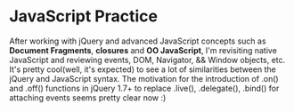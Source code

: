 JavaScript Practice
========

After working with jQuery and advanced JavaScript concepts such as **Document Fragments**, **closures** and **OO JavaScript**, I'm revisiting native JavaScript and reviewing events, DOM, Navigator, && Window objects, etc. It's pretty cool(well, it's expected) to see a lot of similarities between the jQuery and JavaScript syntax. The motivation for  the introduction of .on() and .off() functions in jQuery 1.7+ to replace .live(), .delegate(), .bind() for attaching events seems pretty clear now :)
